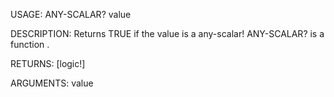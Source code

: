 USAGE:
     ANY-SCALAR? value 

DESCRIPTION:
     Returns TRUE if the value is a any-scalar!
     ANY-SCALAR? is a function .

RETURNS: [logic!]

ARGUMENTS:
    value

